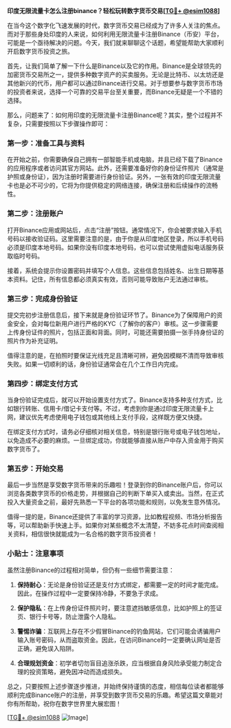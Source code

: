**印度无限流量卡怎么注册binance？轻松玩转数字货币交易[[TG💪+ @esim1088](https://t.me/s/esim1088)]**

在当今这个数字化飞速发展的时代，数字货币交易已经成为了许多人关注的焦点。而对于那些身处印度的人来说，如何利用无限流量卡注册Binance（币安）平台，可能是一个亟待解决的问题。今天，我们就来聊聊这个话题，希望能帮助大家顺利开启数字货币投资之旅。

首先，让我们简单了解一下什么是Binance以及它的作用。Binance是全球领先的加密货币交易所之一，提供多种数字资产的买卖服务。无论是比特币、以太坊还是其他新兴的代币，用户都可以通过Binance进行交易。对于想要参与数字货币市场的投资者来说，选择一个可靠的交易平台至关重要，而Binance无疑是一个不错的选择。

那么，问题来了：如何用印度的无限流量卡注册Binance呢？其实，整个过程并不复杂，只需要按照以下步骤操作即可：

### 第一步：准备工具与资料

在开始之前，你需要确保自己拥有一部智能手机或电脑，并且已经下载了Binance的应用程序或者访问其官方网站。此外，还需要准备好你的身份证件照片（通常是护照或身份证），因为注册时需要进行身份验证。另外，一张有效的印度无限流量卡也是必不可少的，它将为你提供稳定的网络连接，确保注册和后续操作的流畅性。

### 第二步：注册账户

打开Binance应用或网站后，点击“注册”按钮。通常情况下，你会被要求输入手机号码以接收验证码。这里需要注意的是，由于你是从印度地区登录，所以手机号码必须是印度本地号码。如果你没有印度本地号码，也可以尝试使用虚拟电话服务获取临时号码。

接着，系统会提示你设置密码并填写个人信息。这些信息包括姓名、出生日期等基本资料。记住，所有信息都必须真实有效，否则可能导致账户无法通过审核。

### 第三步：完成身份验证

提交完初步注册信息后，接下来就是身份验证环节了。Binance为了保障用户的资金安全，会对每位新用户进行严格的KYC（了解你的客户）审核。这一步骤需要上传身份证件的照片，包括正面和背面。同时，可能还需要拍摄一张手持身份证的照片作为补充证明。

值得注意的是，在拍照时要保证光线充足且清晰可辨，避免因模糊不清而导致审核失败。如果一切顺利的话，身份验证通常会在几个工作日内完成。

### 第四步：绑定支付方式

当身份验证完成后，就可以开始设置支付方式了。Binance支持多种支付方式，比如银行转账、信用卡/借记卡支付等。不过，考虑到你是通过印度无限流量卡上网，建议优先考虑使用电子钱包或其他线上支付手段，这样既方便又快捷。

在绑定支付方式时，请务必仔细核对相关信息，特别是银行账号或电子钱包地址，以免造成不必要的麻烦。一旦绑定成功，你就能够直接从账户中存入资金用于购买数字货币了。

### 第五步：开始交易

最后一步当然是享受数字货币带来的乐趣啦！登录到你的Binance账户后，你可以浏览各类数字货币的价格走势，并根据自己的判断下单买入或卖出。当然，在正式投入大量资金之前，最好先熟悉一下平台的各项功能和规则，以免发生意外情况。

值得一提的是，Binance还提供了丰富的学习资源，比如教程视频、市场分析报告等，可以帮助新手快速上手。如果你对某些概念不太清楚，不妨多花点时间查阅相关资料，相信很快就能成为一名合格的数字货币投资者！

### 小贴士：注意事项

虽然注册Binance的过程相对简单，但仍有一些细节需要注意：

1. **保持耐心**：无论是身份验证还是支付方式绑定，都需要一定的时间才能完成。因此，在操作过程中一定要保持冷静，不要急于求成。
   
2. **保护隐私**：在上传身份证件照片时，要注意遮挡敏感信息，比如护照上的签证页、银行卡号等，防止泄露个人隐私。

3. **警惕诈骗**：互联网上存在不少假冒Binance的钓鱼网站，它们可能会诱骗用户输入账号密码，从而盗取资金。因此，在访问Binance时一定要确认网址是否正确，避免误入陷阱。

4. **合理规划资金**：初学者切勿盲目追涨杀跌，应当根据自身风险承受能力制定合理的投资策略，避免因冲动而造成损失。

总之，只要按照上述步骤逐步推进，并始终保持谨慎的态度，相信每位读者都能够顺利完成Binance账户的注册，并享受到数字货币交易的乐趣。希望这篇文章能对你有所帮助，祝你在数字世界里大展宏图！

[[TG💪+ @esim1088](https://t.me/s/esim1088) ![Image](https://i.postimg.cc/4NQfJmqS/Snipaste-2025-05-13-00-14-12.png)]